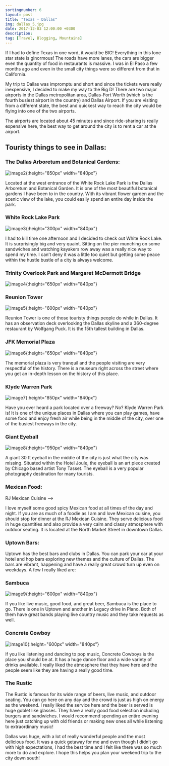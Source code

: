 ```yaml
---
sortingnumber: 6
layout: post
title: "Texas - Dallas"
img: dallas_5.jpg
date: 2017-12-03 12:00:00 +0300
description:
tag: [Travel, Blogging, Mountains]
---
```


If I had to define Texas in one word, it would be BIG! Everything in this lone star state is ginormous! The roads have more lanes, the cars are bigger even the quantity of food in restaurants is massive. I was in El Paso a few months ago and even in the small city things were so different from that in California.

My trip to Dallas was impromptu and short and since the tickets were really inexpensive, I decided to make my way to the Big D! There are two major airports in the Dallas metropolitan area, Dallas-Fort Worth (which is the fourth busiest airport in the country) and Dallas Airport. If you are visiting from a different state, the best and quickest way to reach the city would be flying into one of the two airports.

The airports are located about 45 minutes and since ride-sharing is really expensive here, the best way to get around the city is to rent a car at the airport.

## Touristy things to see in Dallas:

### The Dallas Arboretum and Botanical Gardens:

![image2]({{site.baseurl}}/assets/img/dallas_2.jpeg){:height="850px" width="840px"}

Located at the west entrance of the White Rock Lake Park is the Dallas Arboretum and Botanical Garden. It is one of the most beautiful botanical gardens I have been to in the country. With its vibrant flower garden and the scenic view of the lake, you could easily spend an entire day inside the park.

### White Rock Lake Park

![image3]({{site.baseurl}}/assets/img/dallas_3.jpg){:height="300px" width="840px"}

I had to kill time one afternoon and I decided to check out White Rock Lake. It is surprisingly big and very quaint. Sitting on the pier munching on some sandwiches and watching kayakers row away was a really nice way to spend my time. I can’t deny it was a little too quiet but getting some peace within the hustle bustle of a city is always welcome.

### Trinity Overlook Park and Margaret McDermott Bridge

![image4]({{site.baseurl}}/assets/img/dallas_4.jpeg){:height="650px" width="840px"}


### Reunion Tower

![image5]({{site.baseurl}}/assets/img/dallas_5.jpg){:height="600px" width="840px"}

Reunion Tower is one of those touristy things people do while in Dallas. It has an observation deck overlooking the Dallas skyline and a 360-degree restaurant by Wolfgang Puck. It is the 15th tallest building in Dallas.

### JFK Memorial Plaza

![image6]({{site.baseurl}}/assets/img/dallas_6.jpeg){:height="650px" width="840px"}

The memorial plaza is very tranquil and the people visiting are very respectful of the history. There is a museum right across the street where you get an in-depth lesson on the history of this place.

### Klyde Warren Park

![image7]({{site.baseurl}}/assets/img/dallas_7.jpg){:height="850px" width="840px"}

Have you ever heard a park located over a freeway? No? Klyde Warren Park is! It is one of the unique places in Dallas where you can play games, have some food and enjoy fresh air while being in the middle of the city, over one of the busiest freeways in the city.

### Giant Eyeball

![image8]({{site.baseurl}}/assets/img/dallas_8.jpg){:height="950px" width="840px"}

A giant 30 ft eyeball in the middle of the city is just what the city was missing. Situated within the Hotel Joule, the eyeball is an art piece created by Chicago based artist Tony Tasset. The eyeball is a very popular photography destination for many tourists.

### Mexican Food:

RJ Mexican Cuisine –>

I love myself some good spicy Mexican food at all times of the day and night. If you are as much of a foodie as I am and love Mexican cuisine, you should stop for dinner at the RJ Mexican Cuisine. They serve delicious food in huge quantities and also provide a very calm and classy atmosphere with outdoor seating. It is located at the North Market Street in downtown Dallas.

### Uptown Bars:

Uptown has the best bars and clubs in Dallas. You can park your car at your hotel and hop bars exploring new themes and the culture of Dallas. The bars are vibrant, happening and have a really great crowd turn up even on weekdays. A few I really liked are:

### Sambuca

![image9]({{site.baseurl}}/assets/img/dallas_9.jpg){:height="600px" width="840px"}

If you like live music, good food, and great beer, Sambuca is the place to go. There is one in Uptown and another in Legacy drive in Plano. Both of them have great bands playing live country music and they take requests as well.

### Concrete Cowboy

![image10]({{site.baseurl}}/assets/img/dallas_10.jpg){:height="600px" width="840px"}

If you like listening and dancing to pop music, Concrete Cowboys is the place you should be at. It has a huge dance floor and a wide variety of drinks available. I really liked the atmosphere that they have here and the people seem like they are having a really good time.

### The Rustic

The Rustic is famous for its wide range of beers, live music, and outdoor seating. You can go here on any day and the crowd is just as high on energy as the weekend. I really liked the service here and the beer is served is huge goblet like glasses. They have a really good food selection including burgers and sandwiches. I would recommend spending an entire evening here just catching up with old friends or making new ones all while listening to extraordinary music!

Dallas was huge, with a lot of really wonderful people and the most delicious food. It was a quick getaway for me and even though I didn’t go with high expectations, I had the best time and I felt like there was so much more to do and explore. I hope this helps you plan your weekend trip to the city down south!

